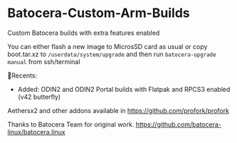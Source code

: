 # Batocera-Custom-Arm-Builds
Custom Batocera builds with extra features enabled

You can either flash a new image to MicrosSD card as usual or copy boot.tar.xz to `/userdata/system/upgrade` and then run `batocera-upgrade manual` from ssh/terminal

🚀Recents:
* Added: ODIN2 and ODIN2 Portal builds with Flatpak and RPCS3 enabled (v42 butterfly)

Aethersx2 and other addons available in https://github.com/profork/profork

Thanks to Batocera Team for original work. https://github.com/batocera-linux/batocera.linux
